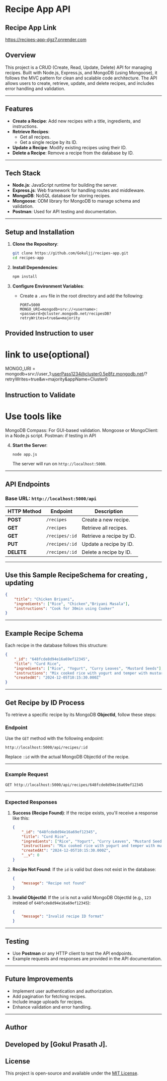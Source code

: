 
# Recipe App API


## Recipe App Link
https://recipes-app-dgz7.onrender.com



## Overview
This project is a CRUD (Create, Read, Update, Delete) API for managing recipes. Built with Node.js, Express.js, and MongoDB (using Mongoose), it follows the MVC pattern for clean and scalable code architecture. The API allows users to create, retrieve, update, and delete recipes, and includes error handling and validation.

---

## Features
- **Create a Recipe**: Add new recipes with a title, ingredients, and instructions.
- **Retrieve Recipes**:
  - Get all recipes.
  - Get a single recipe by its ID.
- **Update a Recipe**: Modify existing recipes using their ID.
- **Delete a Recipe**: Remove a recipe from the database by ID.

---

## Tech Stack
- **Node.js**: JavaScript runtime for building the server.
- **Express.js**: Web framework for handling routes and middleware.
- **MongoDB**: NoSQL database for storing recipes.
- **Mongoose**: ODM library for MongoDB to manage schema and validation.
- **Postman**: Used for API testing and documentation.

---

## Setup and Installation

1. **Clone the Repository**:
   ```bash
   git clone https://github.com/Gokuljj/recipes-app.git
   cd recipes-app
   ```

2. **Install Dependencies**:
   ```bash
   npm install
   ```

3. **Configure Environment Variables**:
   - Create a `.env` file in the root directory and add the following:
     ```env
     PORT=5000
     MONGO_URI=mongodb+srv://<username>:<password>@cluster.mongodb.net/recipesDB?retryWrites=true&w=majority
     ```
## Provided Instruction to user
   # link to use(optional)
   MONGO_URI = mongodb+srv://user_1:userPass1234@cluster0.5e8fz.mongodb.net/?retryWrites=true&w=majority&appName=Cluster0

## Instruction to Validate 
   # Use tools like
   MongoDB Compass: For GUI-based validation.
   Mongoose or MongoClient: in a Node.js script.
   Postman: if testing in API

4. **Start the Server**:
   ```bash
   node app.js
   ```
   The server will run on `http://localhost:5000`.

---

## API Endpoints

### Base URL: `http://localhost:5000/api`

| **HTTP Method** | **Endpoint**           | **Description**                  |
|------------------|------------------------|----------------------------------|
| **POST**         | `/recipes`            | Create a new recipe.            |
| **GET**          | `/recipes`            | Retrieve all recipes.           |
| **GET**          | `/recipes/:id`        | Retrieve a recipe by ID.        |
| **PUT**          | `/recipes/:id`        | Update a recipe by ID.          |
| **DELETE**       | `/recipes/:id`        | Delete a recipe by ID.          |

---

## Use this Sample RecipeSchema for creating , updating
```json
{
    "title": "Chicken Briyani",
    "ingredients": ["Rice", "Chicken","Briyani Masala"],
    "instructions": "Cook for 30min using Cooker"
}
```

---

## Example Recipe Schema
Each recipe in the database follows this structure:

```json
{
    "_id": "648fcde8d94e16a69ef12345",
    "title": "Curd Rice",
    "ingredients": ["Rice", "Yogurt", "Curry Leaves", "Mustard Seeds"],
    "instructions": "Mix cooked rice with yogurt and temper with mustard seeds and curry leaves.",
    "createdAt": "2024-12-05T10:15:30.000Z"
}
```

---

## Get Recipe by ID Process

To retrieve a specific recipe by its MongoDB **ObjectId**, follow these steps:

### **Endpoint**
Use the `GET` method with the following endpoint:
```
http://localhost:5000/api/recipes/:id
```
Replace `:id` with the actual MongoDB ObjectId of the recipe.

---

### **Example Request**
```http
GET http://localhost:5000/api/recipes/648fcde8d94e16a69ef12345
```

---

### **Expected Responses**

1. **Success (Recipe Found)**:
   If the recipe exists, you'll receive a response like this:
   ```json
   {
       "_id": "648fcde8d94e16a69ef12345",
       "title": "Curd Rice",
       "ingredients": ["Rice", "Yogurt", "Curry Leaves", "Mustard Seeds"],
       "instructions": "Mix cooked rice with yogurt and temper with mustard seeds and curry leaves.",
       "createdAt": "2024-12-05T10:15:30.000Z",
       "__v": 0
   }
   ```

2. **Recipe Not Found**:
   If the `id` is valid but does not exist in the database:
   ```json
   {
       "message": "Recipe not found"
   }
   ```

3. **Invalid ObjectId**:
   If the `id` is not a valid MongoDB ObjectId (e.g., `123` instead of `648fcde8d94e16a69ef12345`):
   ```json
   {
       "message": "Invalid recipe ID format"
   }
   ```

---

## Testing
- Use **Postman** or any HTTP client to test the API endpoints.
- Example requests and responses are provided in the API documentation.

---

## Future Improvements
- Implement user authentication and authorization.
- Add pagination for fetching recipes.
- Include image uploads for recipes.
- Enhance validation and error handling.

---

## Author
Developed by [Gokul Prasath J].  
---

## License
This project is open-source and available under the [MIT License](https://opensource.org/licenses/MIT).
